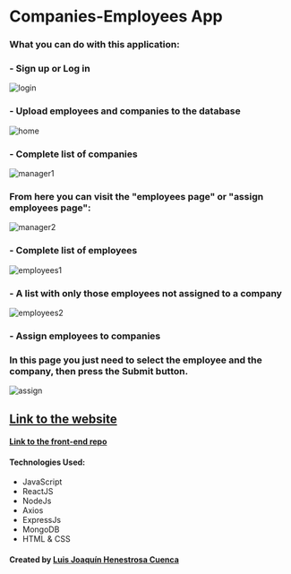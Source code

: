 # Companies-Employees App

### What you can do with this application:

### - Sign up or Log in

![login](/src/images/readMeImages/login.png)

### - Upload employees and companies to the database

![home](/src/images/readMeImages/home.png)

### - Complete list of companies

![manager1](/src/images/readMeImages/manager1.png)

### From here you can visit the "employees page" or "assign employees page":

![manager2](/src/images/readMeImages/manager2.png)

### - Complete list of employees

![employees1](/src/images/readMeImages/employees1.png)

### - A list with only those employees not assigned to a company

![employees2](/src/images/readMeImages/employees2.png)

### - Assign employees to companies

### In this page you just need to select the employee and the company, then press the Submit button.

![assign](/src/images/readMeImages/assign.png)

## **[Link to the website](https://companyemployees.netlify.app/)**

#### **[Link to the front-end repo](https://github.com/luisjhc/companyEmployees-client)**

#### Technologies Used:

- JavaScript
- ReactJS
- NodeJs
- Axios
- ExpressJs
- MongoDB
- HTML & CSS

#### Created by [Luis Joaquín Henestrosa Cuenca](https://github.com/luisjhc)

